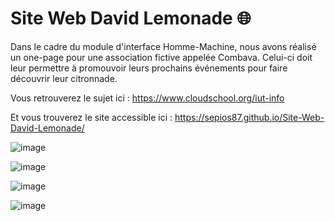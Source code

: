 # Site Web David Lemonade 🌐

Dans le cadre du module d'interface Homme-Machine, nous avons réalisé un one-page pour une association fictive appelée Combava. Celui-ci doit leur permettre à promouvoir leurs prochains événements pour faire découvrir leur citronnade.

Vous retrouverez le sujet ici : https://www.cloudschool.org/iut-info

Et vous trouverez le site accessible ici : https://sepios87.github.io/Site-Web-David-Lemonade/

![image](https://github.com/sepios87/Site-Web-David-Lemonade/blob/master/illustrationsGit/1.PNG)

![image](https://github.com/sepios87/Site-Web-David-Lemonade/blob/master/illustrationsGit/2.PNG)

![image](https://github.com/sepios87/Site-Web-David-Lemonade/blob/master/illustrationsGit/3.PNG)

![image](https://github.com/sepios87/Site-Web-David-Lemonade/blob/master/illustrationsGit/4.PNG)
